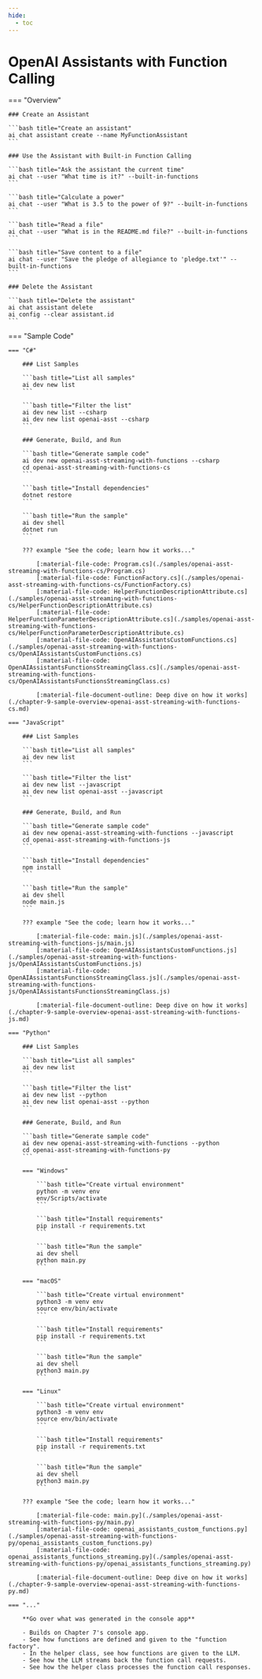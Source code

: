 ```yaml
---
hide:
  - toc
---
```

# OpenAI Assistants with Function Calling

=== "Overview"

    ### Create an Assistant

    ```bash title="Create an assistant"
    ai chat assistant create --name MyFunctionAssistant
    ```

    ### Use the Assistant with Built-in Function Calling

    ```bash title="Ask the assistant the current time"
    ai chat --user "What time is it?" --built-in-functions
    ```

    ```bash title="Calculate a power"
    ai chat --user "What is 3.5 to the power of 9?" --built-in-functions
    ```

    ```bash title="Read a file"
    ai chat --user "What is in the README.md file?" --built-in-functions
    ```

    ```bash title="Save content to a file"
    ai chat --user "Save the pledge of allegiance to 'pledge.txt'" --built-in-functions
    ```

    ### Delete the Assistant

    ```bash title="Delete the assistant"
    ai chat assistant delete
    ai config --clear assistant.id
    ```

=== "Sample Code"

    === "C#"

        ### List Samples

        ```bash title="List all samples"
        ai dev new list
        ```

        ```bash title="Filter the list"
        ai dev new list --csharp
        ai dev new list openai-asst --csharp
        ```

        ### Generate, Build, and Run

        ```bash title="Generate sample code"
        ai dev new openai-asst-streaming-with-functions --csharp
        cd openai-asst-streaming-with-functions-cs
        ```

        ```bash title="Install dependencies"
        dotnet restore
        ```

        ```bash title="Run the sample"
        ai dev shell
        dotnet run
        ```

        ??? example "See the code; learn how it works..."

            [:material-file-code: Program.cs](./samples/openai-asst-streaming-with-functions-cs/Program.cs)  
            [:material-file-code: FunctionFactory.cs](./samples/openai-asst-streaming-with-functions-cs/FunctionFactory.cs)  
            [:material-file-code: HelperFunctionDescriptionAttribute.cs](./samples/openai-asst-streaming-with-functions-cs/HelperFunctionDescriptionAttribute.cs)  
            [:material-file-code: HelperFunctionParameterDescriptionAttribute.cs](./samples/openai-asst-streaming-with-functions-cs/HelperFunctionParameterDescriptionAttribute.cs)  
            [:material-file-code: OpenAIAssistantsCustomFunctions.cs](./samples/openai-asst-streaming-with-functions-cs/OpenAIAssistantsCustomFunctions.cs)  
            [:material-file-code: OpenAIAssistantsFunctionsStreamingClass.cs](./samples/openai-asst-streaming-with-functions-cs/OpenAIAssistantsFunctionsStreamingClass.cs)  

            [:material-file-document-outline: Deep dive on how it works](./chapter-9-sample-overview-openai-asst-streaming-with-functions-cs.md)  

    === "JavaScript"

        ### List Samples

        ```bash title="List all samples"
        ai dev new list
        ```

        ```bash title="Filter the list"
        ai dev new list --javascript
        ai dev new list openai-asst --javascript
        ```

        ### Generate, Build, and Run

        ```bash title="Generate sample code"
        ai dev new openai-asst-streaming-with-functions --javascript
        cd openai-asst-streaming-with-functions-js
        ```

        ```bash title="Install dependencies"
        npm install
        ```

        ```bash title="Run the sample"
        ai dev shell
        node main.js
        ```

        ??? example "See the code; learn how it works..."

            [:material-file-code: main.js](./samples/openai-asst-streaming-with-functions-js/main.js)  
            [:material-file-code: OpenAIAssistantsCustomFunctions.js](./samples/openai-asst-streaming-with-functions-js/OpenAIAssistantsCustomFunctions.js)  
            [:material-file-code: OpenAIAssistantsFunctionsStreamingClass.js](./samples/openai-asst-streaming-with-functions-js/OpenAIAssistantsFunctionsStreamingClass.js)  

            [:material-file-document-outline: Deep dive on how it works](./chapter-9-sample-overview-openai-asst-streaming-with-functions-js.md)  

    === "Python"

        ### List Samples

        ```bash title="List all samples"
        ai dev new list
        ```

        ```bash title="Filter the list"
        ai dev new list --python
        ai dev new list openai-asst --python
        ```

        ### Generate, Build, and Run

        ```bash title="Generate sample code"
        ai dev new openai-asst-streaming-with-functions --python
        cd openai-asst-streaming-with-functions-py
        ```

        === "Windows"

            ```bash title="Create virtual environment"
            python -m venv env
            env/Scripts/activate
            ```

            ```bash title="Install requirements"
            pip install -r requirements.txt
            ```

            ```bash title="Run the sample"
            ai dev shell
            python main.py
            ```

        === "macOS"

            ```bash title="Create virtual environment"
            python3 -m venv env
            source env/bin/activate
            ```

            ```bash title="Install requirements"
            pip install -r requirements.txt
            ```

            ```bash title="Run the sample"
            ai dev shell
            python3 main.py
            ```

        === "Linux"

            ```bash title="Create virtual environment"
            python3 -m venv env
            source env/bin/activate
            ```

            ```bash title="Install requirements"
            pip install -r requirements.txt
            ```

            ```bash title="Run the sample"
            ai dev shell
            python3 main.py
            ```

        ??? example "See the code; learn how it works..."

            [:material-file-code: main.py](./samples/openai-asst-streaming-with-functions-py/main.py)  
            [:material-file-code: openai_assistants_custom_functions.py](./samples/openai-asst-streaming-with-functions-py/openai_assistants_custom_functions.py)  
            [:material-file-code: openai_assistants_functions_streaming.py](./samples/openai-asst-streaming-with-functions-py/openai_assistants_functions_streaming.py)  

            [:material-file-document-outline: Deep dive on how it works](./chapter-9-sample-overview-openai-asst-streaming-with-functions-py.md)  

    === "..."

        **Go over what was generated in the console app**
        
        - Builds on Chapter 7's console app.
        - See how functions are defined and given to the "function factory".
        - In the helper class, see how functions are given to the LLM.
        - See how the LLM streams back the function call requests.
        - See how the helper class processes the function call responses.